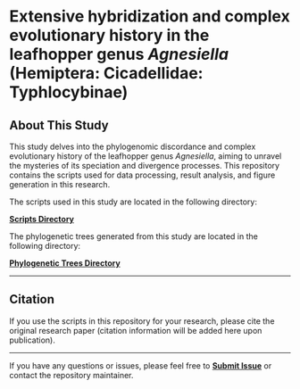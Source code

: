 # Extensive hybridization and complex evolutionary history in the leafhopper genus *Agnesiella* (Hemiptera: Cicadellidae: Typhlocybinae)

## About This Study

This study delves into the phylogenomic discordance and complex evolutionary history of the leafhopper genus *Agnesiella*, aiming to unravel the mysteries of its speciation and divergence processes. This repository contains the scripts used for data processing, result analysis, and figure generation in this research.

The scripts used in this study are located in the following directory:

[**Scripts Directory**](https://github.com/WJJ-97/Phylogenomics/tree/main/Scripts)

The phylogenetic trees generated from this study are located in the following directory:

[**Phylogenetic Trees Directory**](https://github.com/WJJ-97/Phylogenomics/tree/main/Agnesiella_Phylogenomics/Phylogenetic%20Trees)

---

## Citation

If you use the scripts in this repository for your research, please cite the original research paper (citation information will be added here upon publication).

---

If you have any questions or issues, please feel free to [**Submit Issue**](https://github.com/WJJ-97/Phylogenomics/issues) or contact the repository maintainer.


